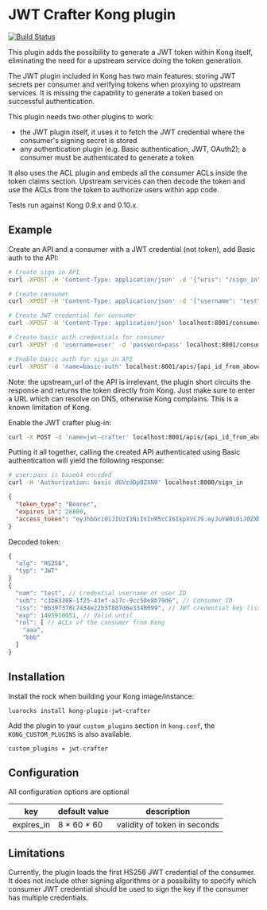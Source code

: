 # JWT Crafter Kong plugin

[![Build Status](https://travis-ci.org/foodora/kong-plugin-jwt-crafter.svg?branch=master)](https://travis-ci.org/foodora/kong-plugin-jwt-crafter)

This plugin adds the possibility to generate a JWT token within Kong itself, eliminating the need for a upstream service doing the token generation.

The JWT plugin included in Kong has two main features: storing JWT secrets per consumer and verifying tokens when proxying to upstream services. It is missing the capability to generate a token based on successful authentication.

This plugin needs two other plugins to work:
 - the JWT plugin itself, it uses it to fetch the JWT credential where the consumer's signing secret is stored
 - any authentication plugin (e.g. Basic authentication, JWT, OAuth2); a consumer must be authenticated to generate a token

It also uses the ACL plugin and embeds all the consumer ACLs inside the token claims section. Upstream services can then decode the token and use the ACLs from the token to authorize users within app code.

Tests run against Kong 0.9.x and 0.10.x.

## Example

Create an API and a consumer with a JWT credential (not token), add Basic auth to the API:

```bash
# Create sign in API
curl -XPOST -H 'Content-Type: application/json' -d '{"uris": "/sign_in", "upstream_url": "http://localhost", "name": "sign_in_api"}' localhost:8001/apis

# Create consumer
curl -XPOST -H 'Content-Type: application/json' -d '{"username": "test"}' localhost:8001/consumers

# Create JWT credential for consumer
curl -XPOST -H 'Content-Type: application/json' localhost:8001/consumers/{consumer_id_from_above}/jwt

# Create basic auth credentials for consumer
curl -XPOST -d 'username=user' -d 'password=pass' localhost:8001/consumers/{consumer_id_from_above}/basic-auth

# Enable basic auth for sign in API
curl -XPOST -d 'name=basic-auth' localhost:8001/apis/{api_id_from_above}/plugins
```

Note: the upstream_url of the API is irrelevant, the plugin short circuits the response and returns the token directly from Kong. Just make sure to enter a URL which can resolve on DNS, otherwise Kong complains. This is a known limitation of Kong.

Enable the JWT crafter plug-in:
```bash
curl -X POST -d 'name=jwt-crafter' localhost:8001/apis/{api_id_from_above}/plugins
```

Putting it all together, calling the created API authenticated using Basic authentication will yield the following response:

```bash
# user:pass is base64 encoded
curl -H 'Authorization: basic dGVzdDp0ZXN0' localhost:8000/sign_in
```

```json
{
  "token_type": "Bearer",
  "expires_in": 28800,
  "access_token": "eyJhbGciOiJIUzI1NiIsInR5cCI6IkpXVCJ9.eyJuYW0iOiJ0ZXN0Iiwic3ViIjoiYzNiODMzMDgtMWYyNS00M2VmLWExN2MtOWNjNTBlOGI3OWQ2IiwiaXNzIjoiNmIzOWYzNzhjNzQzNGUyMmIzZjg4N2Q2ZTMzNDgwOTkiLCJleHAiOjE0OTU5MTAwODMsInJvbCI6WyJhYWEiLCJiYmIiXX0.yMufTuFi7aKpJeDYGiiR0en035w3G_MNHtQO4xkIKdU"
}
```

Decoded token:
```js
{
  "alg": "HS256",
  "typ": "JWT"
}
{
  "nam": "test", // Credential username or user ID
  "sub": "c3b83308-1f25-43ef-a17c-9cc50e8b79d6", // Consumer ID
  "iss": "6b39f378c7434e22b3f887d6e3348099", // JWT credential key (issuer)
  "exp": 1495910051, // Valid until
  "rol": [ // ACLs of the consumer from Kong
    "aaa",
    "bbb"
  ]
}
```

## Installation

Install the rock when building your Kong image/instance:
```
luarocks install kong-plugin-jwt-crafter
```

Add the plugin to your `custom_plugins` section in `kong.conf`, the `KONG_CUSTOM_PLUGINS` is also available.

```
custom_plugins = jwt-crafter
```

## Configuration

All configuration options are optional

| key               | default value | description |
|-------------------|---------------|-------------|
| expires_in        | 8 * 60 * 60   | validity of token in seconds |

## Limitations

Currently, the plugin loads the first HS256 JWT credential of the consumer. It does not include other signing algorithms or a possibility to specify which consumer JWT credential should be used to sign the key if the consumer has multiple credentials.

